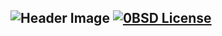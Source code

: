![Header Image](https://user-images.githubusercontent.com/12965058/126367646-8da4ec8a-83c0-4661-abf6-8520df27ffc6.jpg)
[![0BSD License](https://img.shields.io/badge/License-0BSD-blue.svg)](https://github.com/For-Iranians/foriranians.de/blob/master/LICENSE)
-
